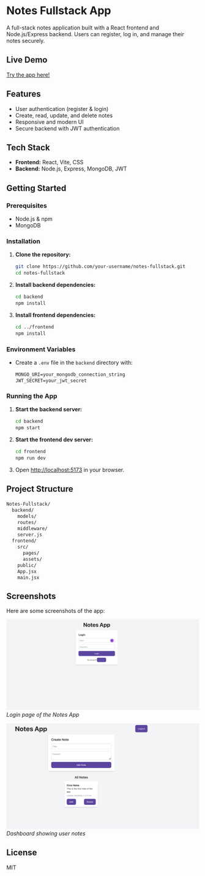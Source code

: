 # Notes Fullstack App

A full-stack notes application built with a React frontend and Node.js/Express backend. Users can register, log in, and manage their notes securely.

## Live Demo

[Try the app here!](https://notes-fullstack-dg5gc2hfs-sanchit029s-projects.vercel.app/)

## Features

- User authentication (register & login)
- Create, read, update, and delete notes
- Responsive and modern UI
- Secure backend with JWT authentication

## Tech Stack

- **Frontend:** React, Vite, CSS
- **Backend:** Node.js, Express, MongoDB, JWT

## Getting Started

### Prerequisites

- Node.js & npm
- MongoDB

### Installation

1. **Clone the repository:**
   ```sh
   git clone https://github.com/your-username/notes-fullstack.git
   cd notes-fullstack
   ```

2. **Install backend dependencies:**
   ```sh
   cd backend
   npm install
   ```

3. **Install frontend dependencies:**
   ```sh
   cd ../frontend
   npm install
   ```

### Environment Variables

- Create a `.env` file in the `backend` directory with:
  ```
  MONGO_URI=your_mongodb_connection_string
  JWT_SECRET=your_jwt_secret
  ```

### Running the App

1. **Start the backend server:**
   ```sh
   cd backend
   npm start
   ```

2. **Start the frontend dev server:**
   ```sh
   cd frontend
   npm run dev
   ```

3. Open [http://localhost:5173](http://localhost:5173) in your browser.

## Project Structure

```
Notes-Fullstack/
  backend/
    models/
    routes/
    middleware/
    server.js
  frontend/
    src/
      pages/
      assets/
    public/
    App.jsx
    main.jsx
```

## Screenshots

Here are some screenshots of the app:

![Login Page](public/Home_Page.png)
*Login page of the Notes App*

![Notes Dashboard](public/Create_Note.png)
*Dashboard showing user notes*

## License

MIT
